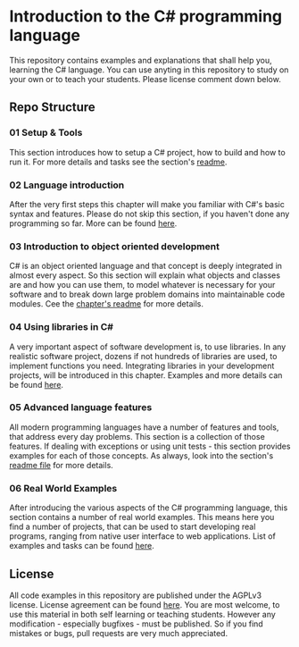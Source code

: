 # Introduction to the C# programming language
This repository contains examples and explanations that shall help you, learning the C# language. You can use anyting in this repository to study on your own or to teach your students. Please license comment down below.

## Repo Structure

### 01 Setup & Tools
This section introduces how to setup a C# project, how to build and how to run it. For more details and tasks see the section's [readme](01-setup/Readme.md).

### 02 Language introduction
After the very first steps this chapter will make you familiar with C#'s basic syntax and features. Please do not skip this section, if you haven't done any programming so far. More can be found [here](02-language-intro/Readme.md).

### 03 Introduction to object oriented development
C# is an object oriented language and that concept is deeply integrated in almost every aspect. So this section will explain what objects and classes are and how you can use them, to model whatever is necessary for your software and to break down large problem domains into maintainable code modules. Cee the [chapter's readme](03-objection-orientation/Readme.md) for more details.

### 04 Using libraries in C#
A very important aspect of software development is, to use libraries. In any realistic software project, dozens if not hundreds of libraries are used, to implement functions you need. Integrating libraries in your development projects, will be introduced in this chapter. Examples and more details can be found [here](04-libraries/Readme.md).

### 05 Advanced language features
All modern programming languages have a number of features and tools, that address every day problems. This section is a collection of those features. If dealing with exceptions or using unit tests - this section provides examples for each of those concepts. As always, look into the section's [readme file](05-advanced-language-features/Readme.md) for more details. 

### 06 Real World Examples
After introducing the various aspects of the C# programming language, this section contains a number of real world examples. This means here you find a number of projects, that can be used to start developing real programs, ranging from native user interface to web applications. List of examples and tasks can be found [here](06-real-world-example/Readme.md).

## License
All code examples in this repository are published under the AGPLv3 license. License agreement can be found [here](LICENSE). You are most welcome, to use this material in both self learning or teaching students. However any modification - especially bugfixes - must be published. So if you find mistakes or bugs, pull requests are very much appreciated.